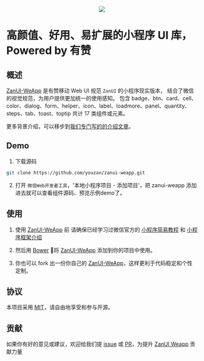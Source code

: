 <p align="center">
    <img src="https://img.yzcdn.cn/public_files/2017/02/06/ee0ebced79a80457d77ce71c7d414c74.png">
</p>

高颜值、好用、易扩展的小程序 UI 库，Powered by 有赞
====

## 概述
[ZanUI-WeApp](https://github.com/youzan/zanui-weapp) 是有赞移动 Web UI 规范 `ZanUI` 的小程序现实版本，
结合了微信的视觉规范，为用户提供更加统一的使用感知。
包含 badge、btn、card、cell、color、dialog、form、helper、icon、label、loadmore、panel、quantity、
steps、tab、toast、toptip 共计 17 类组件或元素。

更多背景介绍，可以移步到[我们专门写的的介绍文章](http://tech.youzan.com/zanui-weapp/)。

## Demo
1. 下载源码
``` bash
git clone https://github.com/youzan/zanui-weapp.git
```

2. 打开 `微信Web开发者工具`，'本地小程序项目 - 添加项目'，把 zanui-weapp 添加进去就可以查看组件源码、预览示例demo了。

## 使用
1. 使用 [ZanUI-WeApp](https://github.com/youzan/zanui-weapp) 前
请确保已经学习过微信官方的 [小程序简易教程](https://mp.weixin.qq.com/debug/wxadoc/dev/) 
和 [小程序框架介绍](https://mp.weixin.qq.com/debug/wxadoc/dev/framework/MINA.html)

1. 然后用 [Bower](https://bower.io/) 将 [ZanUI-WeApp](https://github.com/youzan/zanui-weapp) 添加到你的项目中使用。

1. 你也可以 fork 出一份你自己的 [ZanUI-WeApp](https://github.com/youzan/zanui-weapp)，这样更利于代码稳定和个性定制。

## 协议
本项目采用 [MIT](https://zh.wikipedia.org/wiki/MIT%E8%A8%B1%E5%8F%AF%E8%AD%89)，请自由地享受和参与开源。

## 贡献

如果你有好的意见或建议，欢迎给我们提 [issue] 或 [PR]，为提升 [ZanUI Weapp] 贡献力量

[issue]: https://github.com/youzan/zanui-weapp/issues/new
[PR]: https://github.com/youzan/zanui-weapp/compare
[ZanUI Weapp]: https://github.com/youzan/zanui-weapp
[MIT]: http://opensource.org/licenses/MIT
